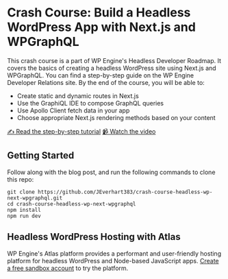 # Crash Course: Build a Headless WordPress App with Next.js and WPGraphQL

This crash course is a part of WP Engine's Headless Developer Roadmap. It covers the basics of creating a headless WordPress site using Next.js and WPGraphQL. You can find a step-by-step guide on the WP Engine Developer Relations site. By the end of the course, you will be able to:
- Create static and dynamic routes in Next.js
- Use the GraphiQL IDE to compose GraphQL queries
- Use Apollo Client fetch data in your app
- Choose appropriate Next.js rendering methods based on your content


[✍️ Read the step-by-step tutorial](https://developers.wpengine.com/blog/crash-course-build-a-simple-headless-wordpress-app-with-next-js-wpgraphql)
[📹 Watch the video](https://www.youtube.com/playlist?list=PLmHWEf9to375K8Iw8NJAjVdfl3jMuZY5Y)

## Getting Started
Follow along with the blog post, and run the following commands to clone this repo:

    git clone https://github.com/JEverhart383/crash-course-headless-wp-next-wpgraphql.git
    cd crash-course-headless-wp-next-wpgraphql
    npm install
    npm run dev


## Headless WordPress Hosting with Atlas

WP Engine's Atlas platform provides a performant and user-friendly hosting platform for headless WordPress and Node-based JavaScript apps. [Create a free sandbox account](https://wpengine.com/atlas/) to try the platform. 
